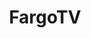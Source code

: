 ---
title: FargoTV
crosslinks:
- fargo
- IAmA
- livven
- TheLeftovers
- television
- Calgary
- riverdale
- shittankiessay
- LegionFX
- titlegore
- Ozark
- opieandanthony
- UnexpectedSeinfeld
- suchislifeinmoscow
- IASIP
- HaltAndCatchFire
- 9M9H9E9
- PrequelMemes
- videos
- '2013'
---